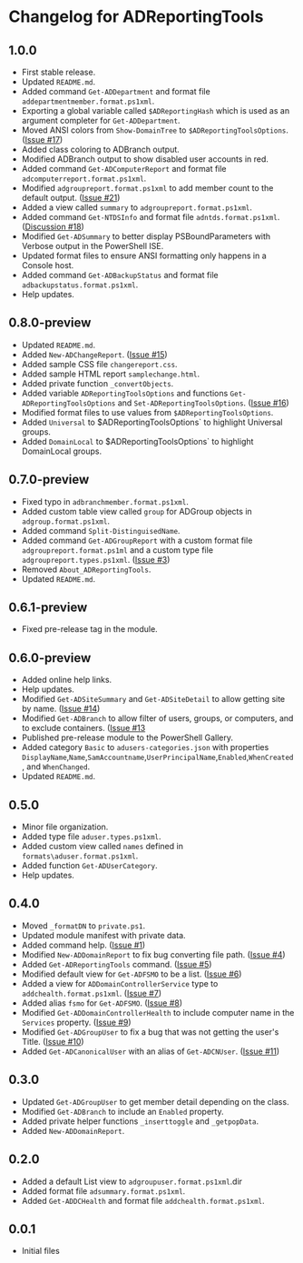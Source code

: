 # Changelog for ADReportingTools

## 1.0.0

+ First stable release.
+ Updated `README.md`.
+ Added command `Get-ADDepartment` and format file `addepartmentmember.format.ps1xml`.
+ Exporting a global variable called `$ADReportingHash` which is used as an argument completer for `Get-ADDepartment`.
+ Moved ANSI colors from `Show-DomainTree` to `$ADReportingToolsOptions`. ([Issue #17](https://github.com/jdhitsolutions/ADReportingTools/issues/17))
+ Added class coloring to ADBranch output.
+ Modified ADBranch output to show disabled user accounts in red.
+ Added command `Get-ADComputerReport` and format file `adcomputerreport.format.ps1xml`.
+ Modified `adgroupreport.format.ps1xml` to add member count to the default output. ([Issue #21](https://github.com/jdhitsolutions/ADReportingTools/issues/21))
+ Added a view called `summary` to  `adgroupreport.format.ps1xml`.
+ Added command `Get-NTDSInfo` and format file `adntds.format.ps1xml`. ([Discussion #18](https://github.com/jdhitsolutions/ADReportingTools/discussions/18))
+ Modified `Get-ADSummary` to better display PSBoundParameters with Verbose output in the PowerShell ISE.
+ Updated format files to ensure ANSI formatting only happens in a Console host.
+ Added command `Get-ADBackupStatus` and format file `adbackupstatus.format.ps1xml`.
+ Help updates.

## 0.8.0-preview

+ Updated `README.md`.
+ Added `New-ADChangeReport`. ([Issue #15](https://github.com/jdhitsolutions/ADReportingTools/issues/15))
+ Added sample CSS file `changereport.css`.
+ Added sample HTML report `samplechange.html`.
+ Added private function `_convertObjects`.
+ Added variable `ADReportingToolsOptions` and functions `Get-ADReportingToolsOptions` and `Set-ADReportingToolsOptions`. ([Issue #16](https://github.com/jdhitsolutions/ADReportingTools/issues/16))
+ Modified format files to use values from `$ADReportingToolsOptions`.
+ Added `Universal` to $ADReportingToolsOptions` to highlight Universal groups.
+ Added `DomainLocal` to $ADReportingToolsOptions` to highlight DomainLocal groups.

## 0.7.0-preview

+ Fixed typo in `adbranchmember.format.ps1xml`.
+ Added custom table view called `group` for ADGroup objects in `adgroup.format.ps1xml`.
+ Added command `Split-DistinguisedName`.
+ Added command `Get-ADGroupReport` with a custom format file `adgroupreport.format.ps1ml` and a custom type file `adgroupreport.types.ps1xml`. ([Issue #3](https://github.com/jdhitsolutions/ADReportingTools/issues/3))
+ Removed `About_ADReportingTools`.
+ Updated `README.md`.

## 0.6.1-preview

+ Fixed pre-release tag in the module.

## 0.6.0-preview

+ Added online help links.
+ Help updates.
+ Modified `Get-ADSiteSummary` and `Get-ADSiteDetail` to allow getting site by name. ([Issue #14](https://github.com/jdhitsolutions/ADReportingTools/issues/14))
+ Modified `Get-ADBranch` to allow filter of users, groups, or computers, and to exclude containers. ([Issue #13](https://github.com/jdhitsolutions/ADReportingTools/issues/13)
+ Published pre-release module to the PowerShell Gallery.
+ Added category `Basic` to `adusers-categories.json` with properties `DisplayName`,`Name`,`SamAccountname`,`UserPrincipalName`,`Enabled`,`WhenCreated`, and `WhenChanged`.
+ Updated `README.md`.

## 0.5.0

+ Minor file organization.
+ Added type file `aduser.types.ps1xml`.
+ Added custom view called `names` defined in `formats\aduser.format.ps1xml`.
+ Added function `Get-ADUserCategory`.
+ Help updates.

## 0.4.0

+ Moved `_formatDN` to `private.ps1`.
+ Updated module manifest with private data.
+ Added command help. ([Issue #1](https://github.com/jdhitsolutions/ADReportingTools/issues/1))
+ Modified `New-ADDomainReport` to fix bug converting file path. ([Issue #4](https://github.com/jdhitsolutions/ADReportingTools/issues/4))
+ Added `Get-ADReportingTools` command. ([Issue #5](https://github.com/jdhitsolutions/ADReportingTools/issues/5))
+ Modified default view for `Get-ADFSMO` to be a list. ([Issue #6](https://github.com/jdhitsolutions/ADReportingTools/issues/6))
+ Added a view for `ADDomainControllerService` type to `addchealth.format.ps1xml`. ([Issue #7](https://github.com/jdhitsolutions/ADReportingTools/issues/7))
+ Added alias `fsmo` for `Get-ADFSMO`. ([Issue #8](https://github.com/jdhitsolutions/ADReportingTools/issues/8))
+ Modified `Get-ADDomainControllerHealth` to include computer name in the `Services` property. ([Issue #9](https://github.com/jdhitsolutions/ADReportingTools/issues/9))
+ Modified `Get-ADGroupUser` to fix a bug that was not getting the user's Title. ([Issue #10](https://github.com/jdhitsolutions/ADReportingTools/issues/10))
+ Added `Get-ADCanonicalUser` with an alias of `Get-ADCNUser`. ([Issue #11](https://github.com/jdhitsolutions/ADReportingTools/issues/11))

## 0.3.0

+ Updated `Get-ADGroupUser` to get member detail depending on the class.
+ Modified `Get-ADBranch` to include an `Enabled` property.
+ Added private helper functions `_inserttoggle` and `_getpopData`.
+ Added `New-ADDomainReport`.

## 0.2.0

+ Added a default List view to `adgroupuser.format.ps1xml`.dir
+ Added format file `adsummary.format.ps1xml`.
+ Added `Get-ADDCHealth` and format file `addchealth.format.ps1xml`.

## 0.0.1

+ Initial files
